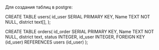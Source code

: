 Для создания таблиц в postgre:

CREATE TABLE users(
	id_user SERIAL PRIMARY KEY,
	Name TEXT NOT NULL,
	district text[],
);

CREATE TABLE orders(
	id_order SERIAL PRIMARY KEY,
	Name TEXT NOT NULL,
	district text,
	status INTEGER, 
	id_user INTEGER,
	FOREIGN KEY (id_user) REFERENCES users (id_user)
);
